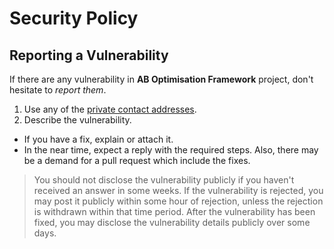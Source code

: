 # Security Policy

## Reporting a Vulnerability

If there are any vulnerability in **AB Optimisation Framework** project, don't hesitate to _report them_.

1. Use any of the [private contact addresses](https://github.com/snow01/ab-optimisation-framework#support).
2. Describe the vulnerability.

- If you have a fix, explain or attach it.
- In the near time, expect a reply with the required steps. Also, there may be a demand for a pull request which include the fixes.

> You should not disclose the vulnerability publicly if you haven't received an answer in some weeks.
> If the vulnerability is rejected, you may post it publicly within some hour of rejection, unless the rejection is withdrawn within that time period.
> After the vulnerability has been fixed, you may disclose the vulnerability details publicly over some days.
